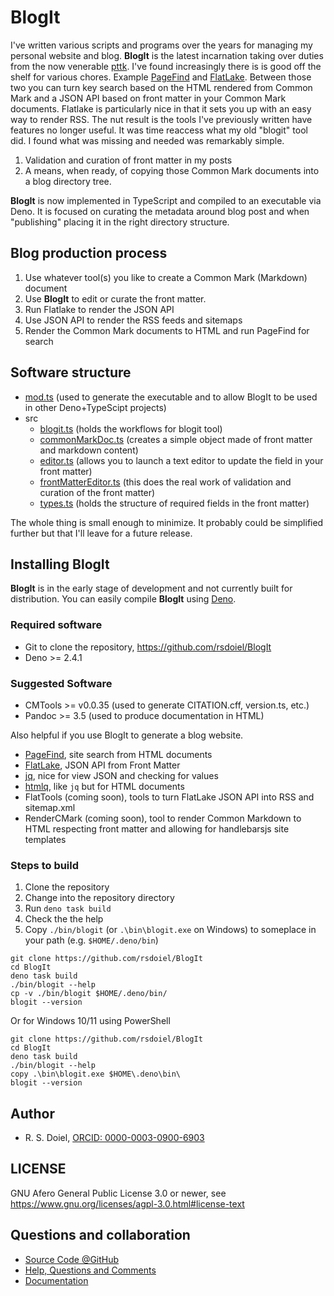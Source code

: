 
# BlogIt

I've written various scripts and programs over the years for managing my personal website and blog. __BlogIt__ is the latest incarnation taking over duties from the now venerable [pttk](https://github.com/rsdoiel/pttk).  I've found increasingly there is is good off the shelf for various chores. Example [PageFind](https://pagefind.app) and [FlatLake](https://flatlake.app). Between those two you can turn key search based on the HTML rendered from Common Mark and a JSON API based on front matter in your Common Mark documents. Flatlake is particularly nice in that it sets you up with an easy way to render RSS.  The nut result is the tools I've previously written have features no longer useful. It was time reaccess what my old "blogit" tool did. I found what was missing and needed was remarkably simple.

1. Validation and curation of front matter in my posts
2. A means, when ready, of copying those Common Mark documents into a blog directory tree.

__BlogIt__ is now implemented in TypeScript and compiled to an executable via Deno.  It is focused on curating the metadata around blog post and when "publishing" placing it in the right directory structure.

## Blog production process

1. Use whatever tool(s) you like to create a Common Mark (Markdown) document
2. Use __BlogIt__ to edit or curate the front matter.
3. Run Flatlake to render the JSON API
4. Use JSON API to render the RSS feeds and sitemaps
5. Render the Common Mark documents to HTML and run PageFind for search

## Software structure

- [mod.ts](mod.ts) (used to generate the executable and to allow BlogIt to be used in other Deno+TypeScipt projects)
- src
  - [blogit.ts](src/blogit.ts) (holds the workflows for blogit tool)
  - [commonMarkDoc.ts](src/commonMarkDoc.ts) (creates a simple object made of front matter and markdown content)
  - [editor.ts](src/editor.ts) (allows you to launch a text editor to update the field in your front matter)
  - [frontMatterEditor.ts](frontMatterEditor.ts) (this does the real work of validation and curation of the front matter)
  - [types.ts](types.ts) (holds the structure of required fields in the front matter)

The whole thing is small enough to minimize. It probably could be simplified further but that I'll leave for a future release.

## Installing __BlogIt__

__BlogIt__ is in the early stage of development and not currently built for distribution. You can easily compile __BlogIt__ using [Deno](https://deno.com).

### Required software

- Git to clone the repository, <https://github.com/rsdoiel/BlogIt>
- Deno >= 2.4.1 

### Suggested Software

- CMTools >= v0.0.35 (used to generate CITATION.cff, version.ts, etc.)
- Pandoc >= 3.5 (used to produce documentation in HTML)

Also helpful if you use BlogIt to generate a blog website.

- [PageFind](https://pagefind.app), site search from HTML documents
- [FlatLake](https:/flatlake.app), JSON API from Front Matter
- [jq](https://jqlang.org), nice for view JSON and checking for values
- [htmlq](https://github.com/mgdm/htmlq), like `jq` but for HTML documents
- FlatTools (coming soon), tools to turn FlatLake JSON API into RSS and sitemap.xml
- RenderCMark (coming soon), tool to render Common Markdown to HTML respecting front matter and allowing for handlebarsjs site templates

### Steps to build

1. Clone the repository
2. Change into the repository directory
3. Run `deno task build`
4. Check the the help
5. Copy `./bin/blogit` (or `.\bin\blogit.exe` on Windows) to someplace in your path (e.g. `$HOME/.deno/bin`)


~~~shell
git clone https://github.com/rsdoiel/BlogIt
cd BlogIt
deno task build
./bin/blogit --help
cp -v ./bin/blogit $HOME/.deno/bin/
blogit --version
~~~

Or for Windows 10/11 using PowerShell

~~~pwsh
git clone https://github.com/rsdoiel/BlogIt
cd BlogIt
deno task build
./bin/blogit --help
copy .\bin\blogit.exe $HOME\.deno\bin\
blogit --version
~~~

## Author

- R. S. Doiel, [ORCID: 0000-0003-0900-6903](https://orcid.org/0000-0003-0900-6903)

## LICENSE

GNU Afero General Public License 3.0 or newer, see <https://www.gnu.org/licenses/agpl-3.0.html#license-text>

## Questions and collaboration

- [Source Code @GitHub](https://github.com/rsdoiel/BlogIt)
- [Help, Questions and Comments](https://github.com/rsdoiel/BlogIt/issues)
- [Documentation](https://rsdoiel.github.io/BlogIt)

